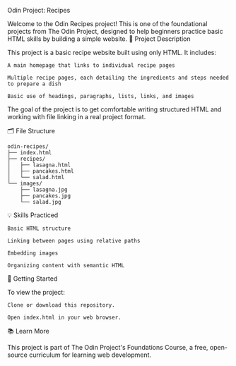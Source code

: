 Odin Project: Recipes

Welcome to the Odin Recipes project! This is one of the foundational projects from The Odin Project, designed to help beginners practice basic HTML skills by building a simple website.
🔧 Project Description

This project is a basic recipe website built using only HTML. It includes:

    A main homepage that links to individual recipe pages

    Multiple recipe pages, each detailing the ingredients and steps needed to prepare a dish

    Basic use of headings, paragraphs, lists, links, and images

The goal of the project is to get comfortable writing structured HTML and working with file linking in a real project format.

🗂️ File Structure

    odin-recipes/
    ├── index.html
    ├── recipes/
    │   ├── lasagna.html
    │   ├── pancakes.html
    │   └── salad.html
    └── images/
        ├── lasagna.jpg
        ├── pancakes.jpg
        └── salad.jpg


💡 Skills Practiced

    Basic HTML structure

    Linking between pages using relative paths

    Embedding images

    Organizing content with semantic HTML

🚀 Getting Started

To view the project:

    Clone or download this repository.

    Open index.html in your web browser.

📚 Learn More

This project is part of The Odin Project's Foundations Course, a free, open-source curriculum for learning web development.
